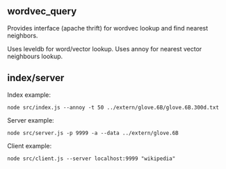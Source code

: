 wordvec_query
--------

Provides interface (apache thrift) for wordvec lookup and find nearest neighbors.

Uses leveldb for word/vector lookup.  Uses annoy for nearest vector neighbours lookup.


## index/server

Index example:

    node src/index.js --annoy -t 50 ../extern/glove.6B/glove.6B.300d.txt

Server example:

    node src/server.js -p 9999 -a --data ../extern/glove.6B
    
Client example:

    node src/client.js --server localhost:9999 "wikipedia"    
